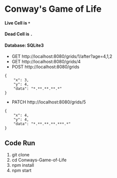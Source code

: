 # Conway's Game of Life

#### Live Cell is `*`
#### Dead Cell is `.`
#### Database: SQLite3

* GET http://localhost:8080/grids/1/after?age=4,1,2
* GET http://localhost:8080/grids/4
* POST http://localhost:8080/grids
```
{
	"x": 3,
	"y": 4,
	"data": "*.**.**.**.*"
}
```
* PATCH http://localhost:8080/grids/5
```
{
	"x": 4,
	"y": 4,
	"data": "*.**.**.**.***.*"
}
```

## Code Run
1. git clone
2. cd Conways-Game-of-Life
3. npm install
4. npm start